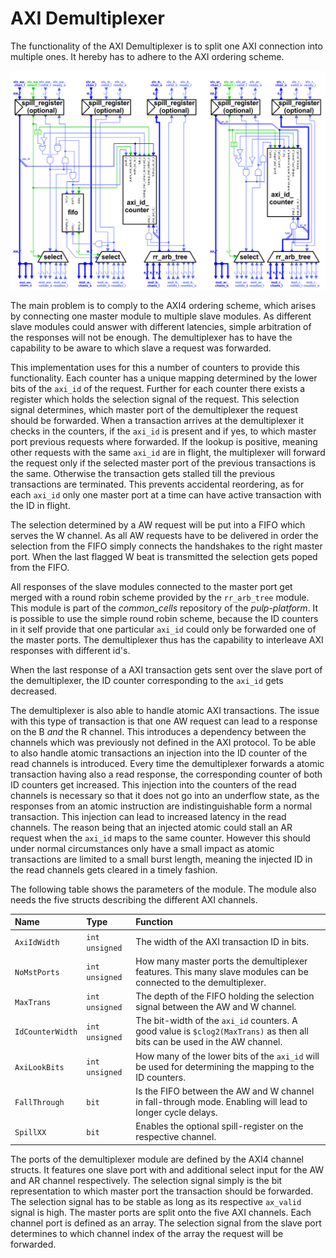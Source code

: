 # AXI Demultiplexer

The functionality of the AXI Demultiplexer is to split one AXI connection into multiple ones. It hereby has to adhere to the AXI ordering scheme.

![Block-diagram of the AXI DEMULTIPLEXER.](axi_demux.png "Block-diagram of the AXI DEMULTIPLEXER.")

The main problem is to comply to the AXI4 ordering scheme, which arises by connecting one master module to multiple slave modules. As different slave modules could answer with different latencies, simple arbitration of the responses will not be enough. The demultiplexer has to have the capability to be aware to which slave a request was forwarded.

This implementation uses for this a number of counters to provide this functionality. Each counter has a unique mapping determined by the lower bits of the `axi_id` of the request. Further for each counter there exists a register which holds the selection signal of the request. This selection signal determines, which master port of the demultiplexer the request should be forwarded. When a transaction arrives at the demultiplexer it checks in the counters, if the `axi_id` is present and if yes, to which master port previous requests where forwarded. If the lookup is positive, meaning other requests with the same `axi_id` are in flight, the multiplexer will forward the request only if the selected master port of the previous transactions is the same. Otherwise the transaction gets stalled till the previous transactions are terminated. This prevents accidental reordering, as for each `axi_id` only one master port at a time can have active transaction with the ID in flight.

The selection determined by a AW request will be put into a FIFO which serves the W channel. As all AW requests have to be delivered in order the selection from the FIFO simply connects the handshakes to the right master port. When  the last flagged W beat is transmitted the selection gets poped from the FIFO.

All responses of the slave modules connected to the master port get merged with a round robin scheme provided by the `rr_arb_tree` module. This module is part of the *common_cells* repository of the *pulp-platform*. It is possible to use the simple round robin scheme, because the ID counters in it self provide that one particular `axi_id` could only be forwarded one of the master ports. The demultiplexer thus has the capability to interleave AXI responses with different id's.

When the last response of a AXI transaction gets sent over the slave port of the demultiplexer, the ID counter corresponding to the `axi_id` gets decreased.


The demultiplexer is also able to handle atomic AXI transactions. The issue with this type of transaction is that one AW request can lead to a response on the B *and* the R channel. This introduces a dependency between the channels which was previously not defined in the AXI protocol. To be able to also handle atomic transactions an injection into the ID counter of the read channels is introduced. Every time the demultiplexer forwards a atomic transaction having also a read response, the corresponding counter of both ID counters get increased. This injection into the counters of the read channels is necessary so that it does not go into an underflow state, as the responses from an atomic instruction are indistinguishable form a normal transaction. This injection can lead to increased latency in the read channels. The reason being that an injected atomic could stall an AR request when the `axi_id` maps to the same counter. However this should under normal circumstances only have a small impact as atomic transactions are limited to a small burst length, meaning the injected ID in the read channels gets cleared in a timely fashion.

The following table shows the parameters of the module. The module also needs the five structs describing the different AXI channels.

| Name          | Type | Function |
|:------------------ |:----------------- |:---------------------------------- |
| `AxiIdWidth`  | `int unsigned` | The width of the AXI transaction ID in bits. |
| `NoMstPorts`  | `int unsigned` | How many master ports the demultiplexer features. This many slave modules can be connected to the demultiplexer.|
| `MaxTrans` | `int unsigned` | The depth of the FIFO holding the selection signal between the AW and W channel. |
| `IdCounterWidth` | `int unsigned` | The bit-width of the `axi_id` counters. A good value is `$clog2(MaxTrans)` as then all bits can be used in the AW channel. |
| `AxiLookBits` | `int unsigned` | How many of the lower bits of the `axi_id` will be used for determining the mapping to the ID counters. |
| `FallThrough` | `bit` | Is the FIFO between the AW and W channel in fall-through mode. Enabling will lead to longer cycle delays. |
| `SpillXX` | `bit` | Enables the optional spill-register on the respective channel. |


The ports of the demultiplexer module are defined by the AXI4 channel structs. It features one slave port with and additional select input for the AW and AR channel respectively. The selection signal simply is the bit representation to which master port the transaction should be forwarded. The selection signal has to be stable as long as its respective `ax_valid` signal is high.
The master ports are split onto the five AXI channels. Each channel port is defined as an array. The selection signal from the slave port determines to which channel index of the array the request will be forwarded.
